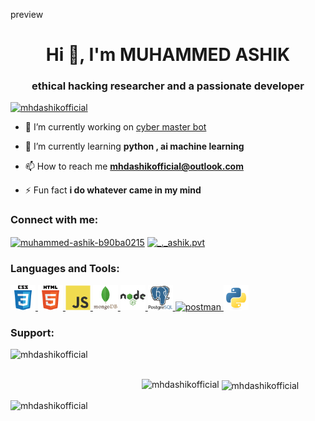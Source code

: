 

preview
<h1 align="center">Hi 👋, I'm MUHAMMED ASHIK</h1>
<h3 align="center">ethical hacking researcher and a passionate developer</h3>

<p align="left"> <a href="https://github.com/ryo-ma/github-profile-trophy"><img src="https://github-profile-trophy.vercel.app/?username=mhdashikofficial" alt="mhdashikofficial" /></a> </p>

- 🔭 I’m currently working on [cyber master bot](https://github.com/mhdashikofficial/cybermaster-bot.git)

- 🌱 I’m currently learning **python , ai machine learning**

- 📫 How to reach me **mhdashikofficial@outlook.com**

- ⚡ Fun fact **i do whatever came in my mind**

<h3 align="left">Connect with me:</h3>
<p align="left">
<a href="https://linkedin.com/in/muhammed-ashik-b90ba0215" target="blank"><img align="center" src="https://raw.githubusercontent.com/rahuldkjain/github-profile-readme-generator/master/src/images/icons/Social/linked-in-alt.svg" alt="muhammed-ashik-b90ba0215" height="30" width="40" /></a>
<a href="https://instagram.com/_._ashik.pvt" target="blank"><img align="center" src="https://raw.githubusercontent.com/rahuldkjain/github-profile-readme-generator/master/src/images/icons/Social/instagram.svg" alt="_._ashik.pvt" height="30" width="40" /></a>
</p>

<h3 align="left">Languages and Tools:</h3>
<p align="left"> <a href="https://www.w3schools.com/css/" target="_blank" rel="noreferrer"> <img src="https://raw.githubusercontent.com/devicons/devicon/master/icons/css3/css3-original-wordmark.svg" alt="css3" width="40" height="40"/> </a> <a href="https://www.w3.org/html/" target="_blank" rel="noreferrer"> <img src="https://raw.githubusercontent.com/devicons/devicon/master/icons/html5/html5-original-wordmark.svg" alt="html5" width="40" height="40"/> </a> <a href="https://developer.mozilla.org/en-US/docs/Web/JavaScript" target="_blank" rel="noreferrer"> <img src="https://raw.githubusercontent.com/devicons/devicon/master/icons/javascript/javascript-original.svg" alt="javascript" width="40" height="40"/> </a> <a href="https://www.mongodb.com/" target="_blank" rel="noreferrer"> <img src="https://raw.githubusercontent.com/devicons/devicon/master/icons/mongodb/mongodb-original-wordmark.svg" alt="mongodb" width="40" height="40"/> </a> <a href="https://nodejs.org" target="_blank" rel="noreferrer"> <img src="https://raw.githubusercontent.com/devicons/devicon/master/icons/nodejs/nodejs-original-wordmark.svg" alt="nodejs" width="40" height="40"/> </a> <a href="https://www.postgresql.org" target="_blank" rel="noreferrer"> <img src="https://raw.githubusercontent.com/devicons/devicon/master/icons/postgresql/postgresql-original-wordmark.svg" alt="postgresql" width="40" height="40"/> </a> <a href="https://postman.com" target="_blank" rel="noreferrer"> <img src="https://www.vectorlogo.zone/logos/getpostman/getpostman-icon.svg" alt="postman" width="40" height="40"/> </a> <a href="https://www.python.org" target="_blank" rel="noreferrer"> <img src="https://raw.githubusercontent.com/devicons/devicon/master/icons/python/python-original.svg" alt="python" width="40" height="40"/> </a> </p>

<h3 align="left">Support:</h3>
<p><a href="https://www.buymeacoffee.com/mhdashikofficial"> <img align="left" src="https://cdn.buymeacoffee.com/buttons/v2/default-yellow.png" height="50" width="210" alt="mhdashikofficial" /></a></p><br><br>

<p><img align="left" src="https://github-readme-stats.vercel.app/api/top-langs?username=mhdashikofficial&show_icons=true&locale=en&layout=compact" alt="mhdashikofficial" /></p>

<p>&nbsp;<img align="center" src="https://github-readme-stats.vercel.app/api?username=mhdashikofficial&show_icons=true&locale=en" alt="mhdashikofficial" /></p>

<p><img align="center" src="https://github-readme-streak-stats.herokuapp.com/?user=mhdashikofficial&" alt="mhdashikofficial" /></p>


